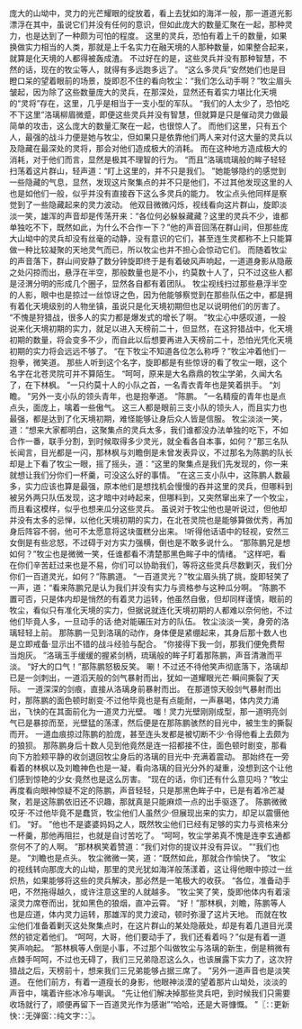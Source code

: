 庞大的山坳中，灵力的光芒耀眼的绽放着，看上去犹如的海洋一般，那一道道光影漂浮在其中，虽说它们并没有任何的意识，但如此庞大的数量汇聚在一起，那种灵力，也是达到了一种颇为可怕的程度。
这里的灵兵，恐怕有着上千的数量，如果换做实力相当的人类，那就是上千名实力在融天境的人那种数量，如果整合起来，就算是化天境的人都得被轰成渣。
不过好在的是，这些灵兵并没有那种智慧，不然的话，现在的牧尘等人，就得有多远跑多远了。
“这么多灵兵”安然她们也是目瞪口呆的望着眼前的场景，旋即忍不住的看向牧尘：“我们怎么动手啊？”牧尘眉头皱起，因为除了这些数量庞大的灵兵，在那深处，显然还有着实力堪比化天境的“灵将”存在，这里，几乎是相当于一支小型的军队。
“我们的人太少了，恐怕吃不下这里”洛璃柳眉微蹙，即便这些灵兵并没有智慧，但就算是只是催动灵力做最简单的攻击，这么庞大的数量汇聚在一起，也很惊人了。
而他们这里，只有五个人，最强的战斗力便是她与牧尘，但如果只是依靠他们两人来对付这大量的灵兵以及隐藏在最深处的灵将，那会对他们造成极大的消耗。
而在这种地方造成极大的消耗，对于他们而言，显然是极其不理智的行为。
“而且”洛璃琉璃般的眸子轻轻扫荡着这片群山，轻声道：“盯上这里的，并不只是我们。
”她能够隐约的感觉到一些隐藏的气息，显然，发现这片聚集点的并不只是他们，不过其他发现这里的人也是如他们一般，似乎并没有直接吞下这么多灵兵的能力。
牧尘点头他同样是察觉到了一些隐藏起来的灵力波动。
他双目微微闪烁，视线看向这片群山，旋即淡淡一笑，雄浑的声音却是传荡开来：“各位何必躲躲藏藏？这里的灵兵不少，谁都单独吃不下，既然如此，为什么不合作一下？”他的声音回荡在群山间，但那些庞大山坳中的灵兵却没有丝毫的动静，没有意识的它们，甚至连生灵都称不上只能算做一种比较凝聚的天地灵气而已，所以牧尘也并不担心会惊动它们。
而随着牧尘的声音落下，群山间安静了数分钟旋即终于是有着破风声响起，一道道身影从隐蔽之处闪掠而出，悬浮在半空，那般数量也是不小，约莫数十人了，只不过这些人都是泾渭分明的形成几个圈子，显然各自都有着团队。
牧尘视线扫过那些悬浮半空的人影，眼中也是掠过一丝惊讶之色，因为他能够察觉到在那些队伍之中，都是拥有着化天境级别的人物坐镇，虽说只是化天境初期但也足以说明他们的厉害了。
“不愧是狩猎战，很多人的实力都是爆发式的增长了啊。
”牧尘心中感叹道，一般说来化天境初期的实力，就足以进入天榜前二十，但显然，在这狩猎战中，化天境初期的数量，将会变多不少，而自此以后想要再进入天榜前二十，恐怕光凭化天境初期的实力将会远远不够了。
“在下牧尘不知道各位怎么称呼？”牧尘冲着他们一抱拳，微笑道。
那些人听到这个名字，旋即都是有些惊讶的看了牧尘一眼，这个名字在北苍灵院可并不算陌生。
“呵呵，原来是大名鼎鼎的牧尘学弟，久闻大名了，在下林枫。
”一只约莫十人的小队之首，一名青衣青年也是笑着拱手。
“刘瞻。
”另外一支小队的领头青年，也是抱拳道。
“陈鹏。
”一名精瘦的青年也是点点头，面庞上，噙着一些傲气。
这三人都是眼前三支小队的领头人，而且实力也最强，都是达到了化天境初期，难怪能够让身后众人皆是信服。
牧尘淡淡一笑，道：“想来大家都明白，这聚集点的灵兵太多，我们谁都没办法单独的吃下，不如合作一番，联手分割，到时候取得多少灵光，就全看各自本事，如何？”那三名队长闻言，目光都是一闪，那林枫与刘瞻倒是未曾发表异议，不过那名为陈鹏的队长却是上下看了牧尘一眼，摇了摇头，道：“这里的聚集点是我们先发现的，你一来就想让我们分你们一杯羹，可没这么好的事情。
”在这三支小队中，这陈鹏人数最多，实力应该也算是最强，原本他们是想找机会慢慢的吞并这里的灵兵，但哪料到被另外两只队伍发现，这才暗中对峙起来，但哪料到，又突然窜出来了一个牧尘，而且看这模样，似乎也想来瓜分这些灵兵。
虽说对于牧尘他也是听说过，但他却并没有太多的忌惮，以他化天境初期的实力，在北苍灵院也是能够算做优秀，再加身后阵容不弱，他可不太愿意将这块蛋糕分出来。
!听得他话语中的轻视，安然三女倒是有些忿怒，不过碍于对方实力强横，倒也是不敢多说什么。
“那陈鹏兄是想如何？”牧尘也是微微一笑，任谁都看不清楚那黑色眸子中的情绪。
“这样吧，看在你们辛苦赶过来也是不易，你们可以协助我们，等将这些灵兵尽数剿灭，我们分你们一百道灵光，如何？”陈鹏道。
“一百道灵光？”牧尘眉头挑了挑，旋即轻笑了一声，道：“看来陈鹏兄是认为我们并没有实力与资格参与这种瓜分啊。
”陈鹏不置可否，只是体内却是悄然的有着灵力运转，他虽然自傲，但却同样谨慎，眼前的牧尘，看似只有准化天境的实力，但据说就连化天境初期的人都难以奈何他，不过他们毕竟人多，一旦动手的话·绝对能碾压对方的队伍。
牧尘淡淡一笑，身旁的洛璃轻轻上前。
那陈鹏一见到洛璃的动作，身体便是紧绷起来，其身后那十数人也是立即戒备·显示出不错的战斗经验与配合。
“你接得下我一剑，那我们便免费帮当炮灰。
”洛璃玉手缓缓的握紧剑柄，琉璃般的眸子盯着那陈鹏，声音清澈而平淡。
“好大的口气！”那陈鹏怒极反笑。
唰！不过还不待他笑声彻底落下，洛璃却已是一剑刺出，一道滔天般的剑气暴射而出，犹如一道耀眼光芒·瞬间撕裂了天际。
一道深深的剑痕，直接从洛璃身前暴射而出。
在那道惊天般剑气暴射而出时，那陈鹏的面色顿时剧变·不过他毕竟也是有点能耐，一声暴喝，体内灵力涌出，飞快的在其面前化为一道灵力光壁。
嗤！灵力光壁刚刚成型，那一道明亮剑气已是暴掠而至，光壁猛的荡漾，然后便是在那陈鹏骇然的目光中，被生生的撕裂而开。
一道血痕掠过陈鹏的脸庞，甚至连头发都是被切断不少·令得他看上去颇为的狼狈。
那陈鹏身后十数人见到他竟然是连一招都接不住，面色顿时剧变，那看向下方脸颊平静的收剑退回牧尘身后的洛璃的目光中·充满着震动。
那始终在一旁看着的林枫以及刘瞻神色也是一凝，看向洛璃的目光分外的凝重，没想到这个让他们感到惊艳的少女·竟然也是这么厉害。
“现在的话，你们还有什么意见吗？”牧尘再度看向眼神惊疑不定的陈鹏，声音轻轻，只是那黑色眸子中，已是有着冷芒凝聚，若是这陈鹏依旧还不识趣，那就真是只能麻烦一点的出手驱逐了。
陈鹏微微咬牙·不过他毕竟不是蠢货，牧尘他们人虽然少·但展现出来的实力，却足以震慑他们。
“好。
”他也不是婆婆妈妈之人，既然牧尘他们已经有足够的实力与资格来分一杯羹，那他再阻拦，也就是自讨苦吃了。
“呵呵，牧尘学弟真不愧是连李玄通都奈何不了的人啊。
”那林枫笑着赞道：“我们对你的提议并没有异议。
”“我们也是。
”刘瞻也是点头。
牧尘微微一笑，道：“既然如此，那就合作愉快了。
”牧尘的视线转向那庞大的山坳，那里的灵光犹如海洋般荡漾着，这让得他眼中掠过一丝炽热，如果能够将这些的灵兵解决，那必然是一笔极大的收获。
“各位，准备动手吧，不然拖得越久，或许注意这里的人就越多。
”牧尘笑了笑，旋即他体内有着滚滚灵力席卷而出，犹如黑色的狼烟，直冲云霄。
“好！”那林枫，刘瞻，陈鹏等人也是应道，体内灵力运转，那雄浑的灵力波动，顿时弥漫了这片天地。
而就在牧尘他们准备着剿灭这处聚集点时，在这片群山的某处隐蔽处，却是有着几道目光漠然的锁定着他们。
“呵呵，大哥，他们要动手了，我们还看着吗？”似是有着一道笑声响起。
“那林枫等人倒是小事，不过那个叫做牧尘与洛璃的新生，倒是稍微有点棘手呵呵，不过也无碍了，我们三兄弟隐忍这么久，也该展露下实力了，这次狩猎战之后，天榜前十，想来我们三兄弟能够占据三席了。
”另外一道声音也是淡笑道。
在他们前方，有着一道瘦长的身影，他眼神淡漠的望着那片山坳处，淡淡的声音中，噙着许些冰冷与嘲讽。
“先让他们解决掉那些灵兵吧，到时候我们只需要收场就行了，顺便再留下一百道灵光作为感谢”“哈哈，还是大哥慷慨。
”〖∷更新快∷无弹窗∷纯文字∷〗。
